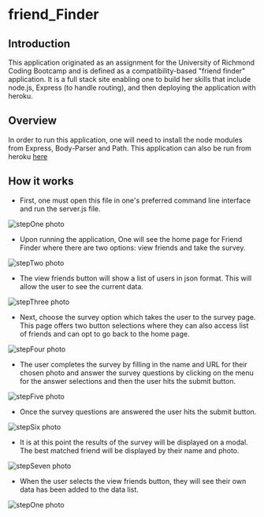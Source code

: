 # friend_Finder

## Introduction
This application originated as an assignment for the University of Richmond Coding Bootcamp and is defined as a compatibility-based "friend finder" application. It is a full stack site enabling one to build her skills that include node.js, Express (to handle routing), and then deploying the application with heroku.  

## Overview
In order to run this application, one will need to install the node modules from Express, Body-Parser and Path. This application can also be run from heroku [here](https://friendfinder416.herokuapp.com/)

## How it works

* First, one must open this file in one's preferred command line interface and run the server.js file.

![stepOne photo](https://github.com/jdublu416/friend_Finder/blob/master/images/Screenshot%20(1).png)

* Upon running the application, One will see the home page for Friend Finder where there are two options: view friends and take the survey. 

![stepTwo photo](https://github.com/jdublu416/friend_Finder/blob/master/images/Screenshot%20(2).png)

* The view friends button will show a list of users in json format. This will allow the user to see the current data.

![stepThree photo](https://github.com/jdublu416/friend_Finder/blob/master/images/Screenshot%20(3).png)

* Next, choose the survey option which takes the user to the survey page. This page offers two button selections where they can also access list of friends and can opt to go back to the home page.

![stepFour photo](https://github.com/jdublu416/friend_Finder/blob/master/images/Screenshot%20(4).png)

* The user completes the survey by filling in the name and URL for their chosen photo and answer the survey questions by clicking on the menu for the answer selections and then the user hits the submit button.

![stepFive photo](https://github.com/jdublu416/friend_Finder/blob/master/images/Screenshot%20(5).png)

* Once the survey questions are answered the user hits the submit button.

![stepSix photo](https://github.com/jdublu416/friend_Finder/blob/master/images/Screenshot%20(6).png)

* It is at this point the results of the survey will be displayed on a modal. The best matched friend will be displayed by their name and photo.

![stepSeven photo](https://github.com/jdublu416/friend_Finder/blob/master/images/Screenshot%20(7).png)

* When the user selects the view friends button, they will see their own data has been added to the data list.

![stepOne photo](https://github.com/jdublu416/friend_Finder/blob/master/images/Screenshot%20(8).png)








